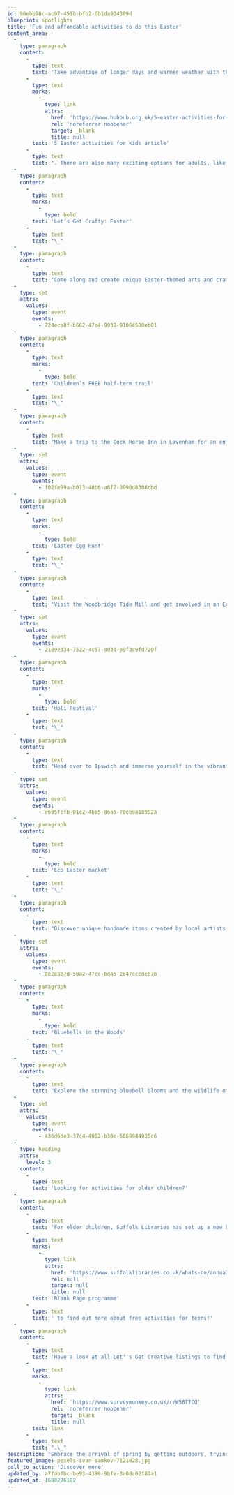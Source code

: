 ```yaml
---
id: 98ebb98c-ac97-451b-bfb2-6b1da934309d
blueprint: spotlights
title: 'Fun and affordable activities to do this Easter'
content_area:
  -
    type: paragraph
    content:
      -
        type: text
        text: 'Take advantage of longer days and warmer weather with these affordable and engaging activities for families to get involved in, such as Easter-themed crafts and egg hunts. For inspiration on what to do at home with your children during the Easter holidays, check out the '
      -
        type: text
        marks:
          -
            type: link
            attrs:
              href: 'https://www.hubbub.org.uk/5-easter-activities-for-kids?gclid=EAIaIQobChMI1tC5_pr8_QIVCe3tCh1DYQeCEAMYAiAAEgLMXfD_BwE'
              rel: 'noreferrer noopener'
              target: _blank
              title: null
        text: '5 Easter activities for kids article'
      -
        type: text
        text: ". There are also many exciting options for adults, like taking a tour around Bradfield Woods with its stunning display of bluebells or attending the colourful Holi festival. You can also visit the eco Easter market and be more conscious while celebrating Earth Day, which takes place on the 22nd of April. This month offers something for everyone, and it's a great time to come together as a family to enjoy the beauty of spring and all the exciting activities that come with it, so read on to find out what’s on in Suffolk this Easter!\_"
  -
    type: paragraph
    content:
      -
        type: text
        marks:
          -
            type: bold
        text: 'Let’s Get Crafty: Easter'
      -
        type: text
        text: "\_"
  -
    type: paragraph
    content:
      -
        type: text
        text: "Come along and create unique Easter-themed arts and crafts with your family at The Hold!\_"
  -
    type: set
    attrs:
      values:
        type: event
        events:
          - 724eca8f-b662-47e4-9930-91064580eb01
  -
    type: paragraph
    content:
      -
        type: text
        marks:
          -
            type: bold
        text: 'Children’s FREE half-term trail'
      -
        type: text
        text: "\_"
  -
    type: paragraph
    content:
      -
        type: text
        text: "Make a trip to the Cock Horse Inn in Lavenham for an enjoyable family outing. Search for 10 pictures in the garden and receive a FREE Easter egg as a reward!\_\_"
  -
    type: set
    attrs:
      values:
        type: event
        events:
          - f02fe99a-b013-40b6-a6f7-0090d8306cbd
  -
    type: paragraph
    content:
      -
        type: text
        marks:
          -
            type: bold
        text: 'Easter Egg Hunt'
      -
        type: text
        text: "\_"
  -
    type: paragraph
    content:
      -
        type: text
        text: "Visit the Woodbridge Tide Mill and get involved in an Easter Egg Hunt with your children around the museum and two surrounding locations. \_Find all eggs and receive a complimentary chocolate prize!\_"
  -
    type: set
    attrs:
      values:
        type: event
        events:
          - 21892d34-7522-4c57-8d3d-99f3c9fd720f
  -
    type: paragraph
    content:
      -
        type: text
        marks:
          -
            type: bold
        text: 'Holi Festival'
      -
        type: text
        text: "\_"
  -
    type: paragraph
    content:
      -
        type: text
        text: "Head over to Ipswich and immerse yourself in the vibrant festival of colour, Holi. Join in the fun with a blazing bonfire, henna hand painting, and an exciting powdered paint fight!\_"
  -
    type: set
    attrs:
      values:
        type: event
        events:
          - e695fcfb-01c2-4ba5-86a5-70cb9a18952a
  -
    type: paragraph
    content:
      -
        type: text
        marks:
          -
            type: bold
        text: 'Eco Easter market'
      -
        type: text
        text: "\_"
  -
    type: paragraph
    content:
      -
        type: text
        text: "Discover unique handmade items created by local artists and makers by visiting the eco Easter market. It's an excellent activity in follow up to Earth Day on the 22nd of April, celebrating our planet and promoting eco-friendliness.\_"
  -
    type: set
    attrs:
      values:
        type: event
        events:
          - 8e2eab7d-50a2-47cc-bda5-2647cccde87b
  -
    type: paragraph
    content:
      -
        type: text
        marks:
          -
            type: bold
        text: 'Bluebells in the Woods'
      -
        type: text
        text: "\_"
  -
    type: paragraph
    content:
      -
        type: text
        text: "Explore the stunning bluebell blooms and the wildlife of Bradfield Woods on a guided tour.\_\_"
  -
    type: set
    attrs:
      values:
        type: event
        events:
          - 436d6de3-37c4-4062-b30e-5668944935c6
  -
    type: heading
    attrs:
      level: 3
    content:
      -
        type: text
        text: 'Looking for activities for older children?'
  -
    type: paragraph
    content:
      -
        type: text
        text: 'For older children, Suffolk Libraries has set up a new holiday programme called Blank Page. It gives young people aged 11-16 the chance to work with a local artist to express themselves though a range of mediums, from bronze to wall murals. Check out the '
      -
        type: text
        marks:
          -
            type: link
            attrs:
              href: 'https://www.suffolklibraries.co.uk/whats-on/annual-events/blank-page'
              rel: null
              target: null
              title: null
        text: 'Blank Page programme'
      -
        type: text
        text: ' to find out more about free activities for teens!'
  -
    type: paragraph
    content:
      -
        type: text
        text: 'Have a look at all Let''s Get Creative listings to find something to suit you during spring. Plus, if you know of any event or activity that you would like to see listed here, fill out details via this '
      -
        type: text
        marks:
          -
            type: link
            attrs:
              href: 'https://www.surveymonkey.co.uk/r/W58T7CQ'
              rel: 'noreferrer noopener'
              target: _blank
              title: null
        text: link
      -
        type: text
        text: ".\_"
description: 'Embrace the arrival of spring by getting outdoors, trying new things such as joining the Holi festival, or simply spend time with your little ones by taking part in Easter themed activities! There are plenty of affordable events happening in Suffolk so check out this month’s Spotlight to find out more!'
featured_image: pexels-ivan-samkov-7121828.jpg
call_to_action: 'Discover more'
updated_by: a7fabfbc-be93-4390-9bfe-3a08c02f87a1
updated_at: 1680276102
---
```

